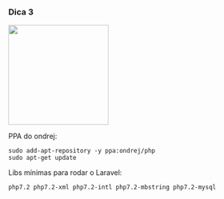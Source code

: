 ### Dica 3

<img src="./images/php7.jpg" height="200px">

PPA do ondrej:

    sudo add-apt-repository -y ppa:ondrej/php
    sudo apt-get update

Libs mínimas para rodar o Laravel:
   
    php7.2 php7.2-xml php7.2-intl php7.2-mbstring php7.2-mysql

